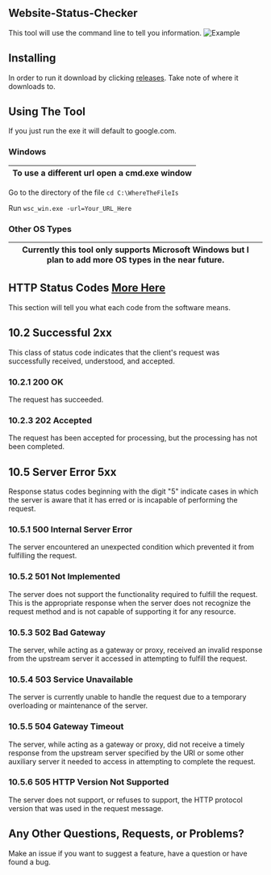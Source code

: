 ## Website-Status-Checker 
This tool will use the command line to tell you information. 
![Example](https://cdn.discordapp.com/attachments/757644490952540331/818684107490984006/unknown.png)
## Installing
In order to run it download by clicking [releases](https://github.com/redstone2019/NVIDIA-API-Checker/releases/latest). Take note of where it downloads to.
## Using The Tool
If you just run the exe it will default to google.com. 
### Windows
| To use a different url open a cmd.exe window |
|----------------------------------------------|

Go to the directory of the file `cd C:\WhereTheFileIs`

Run `wsc_win.exe -url=Your_URL_Here`
### Other OS Types
| Currently this tool only supports Microsoft Windows but I plan to add more OS types in the near future. |
|---------------------------------------------------------------------------------------------------------|
## HTTP Status Codes [More Here](https://www.w3.org/Protocols/rfc2616/rfc2616-sec10.html)
This section will tell you what each code from the software means.
## 10.2 Successful 2xx
This class of status code indicates that the client's request was successfully received, understood, and accepted.
### 10.2.1 200 OK
The request has succeeded.
### 10.2.3 202 Accepted
The request has been accepted for processing, but the processing has not been completed.
## 10.5 Server Error 5xx
Response status codes beginning with the digit "5" indicate cases in which the server is aware that it has erred or is incapable of performing the request.
### 10.5.1 500 Internal Server Error
The server encountered an unexpected condition which prevented it from fulfilling the request.
### 10.5.2 501 Not Implemented
The server does not support the functionality required to fulfill the request. This is the appropriate response when the server does not recognize the request method and is not capable of supporting it for any resource.
### 10.5.3 502 Bad Gateway
The server, while acting as a gateway or proxy, received an invalid response from the upstream server it accessed in attempting to fulfill the request.
### 10.5.4 503 Service Unavailable
The server is currently unable to handle the request due to a temporary overloading or maintenance of the server.
### 10.5.5 504 Gateway Timeout
The server, while acting as a gateway or proxy, did not receive a timely response from the upstream server specified by the URI or some other auxiliary server it needed to access in attempting to complete the request.
### 10.5.6 505 HTTP Version Not Supported
The server does not support, or refuses to support, the HTTP protocol version that was used in the request message.

## Any Other Questions, Requests, or Problems?
Make an issue if you want to suggest a feature, have a question or have found a bug.
